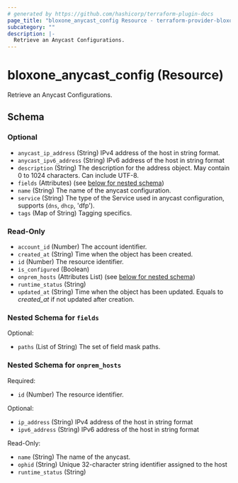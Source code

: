 ```yaml
---
# generated by https://github.com/hashicorp/terraform-plugin-docs
page_title: "bloxone_anycast_config Resource - terraform-provider-bloxone"
subcategory: ""
description: |-
  Retrieve an Anycast Configurations.
---
```


# bloxone_anycast_config (Resource)

Retrieve an Anycast Configurations.



<!-- schema generated by tfplugindocs -->
## Schema

### Optional

- `anycast_ip_address` (String) IPv4 address of the host in string format.
- `anycast_ipv6_address` (String) IPv6 address of the host in string format
- `description` (String) The description for the address object. May contain 0 to 1024 characters. Can include UTF-8.
- `fields` (Attributes) (see [below for nested schema](#nestedatt--fields))
- `name` (String) The name of the anycast configuration.
- `service` (String) The type of the Service used in anycast configuration, supports (`dns`, `dhcp`, 'dfp').
- `tags` (Map of String) Tagging specifics.

### Read-Only

- `account_id` (Number) The account identifier.
- `created_at` (String) Time when the object has been created.
- `id` (Number) The resource identifier.
- `is_configured` (Boolean)
- `onprem_hosts` (Attributes List) (see [below for nested schema](#nestedatt--onprem_hosts))
- `runtime_status` (String)
- `updated_at` (String) Time when the object has been updated. Equals to _created_at_ if not updated after creation.

<a id="nestedatt--fields"></a>
### Nested Schema for `fields`

Optional:

- `paths` (List of String) The set of field mask paths.


<a id="nestedatt--onprem_hosts"></a>
### Nested Schema for `onprem_hosts`

Required:

- `id` (Number) The resource identifier.

Optional:

- `ip_address` (String) IPv4 address of the host in string format
- `ipv6_address` (String) IPv6 address of the host in string format

Read-Only:

- `name` (String) The name of the anycast.
- `ophid` (String) Unique 32-character string identifier assigned to the host
- `runtime_status` (String)
